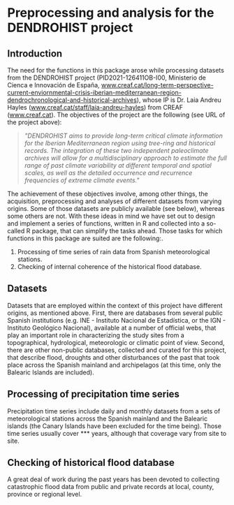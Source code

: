 # Preprocessing and analysis for the DENDROHIST project

## Introduction
The need for the functions in this package arose while processing datasets from the DENDROHIST project (PID2021-126411OB-I00, Ministerio de Cienca e Innovación de España, www.creaf.cat/long-term-perspective-current-enviornmental-crisis-iberian-mediterranean-region-dendrochronological-and-historical-archives), whose IP is Dr. Laia Andreu Hayles (www.creaf.cat/staff/laia-andreu-hayles) from CREAF (www.creaf.cat).
The objectives of the project are the following (see URL of the project above):

> *"DENDROHIST aims to provide long-term critical climate information for the Iberian Mediterranean region using tree-ring and historical records. The integration of these two independent paleoclimate archives will  allow for a multidisciplinary approach to estimate the full range of past climate variability at different temporal and spatial scales, as well as the detailed occurrence and recurrence frequencies of extreme climate events."*

The achievement of these objectives involve, among other things, the acquisition, preprocessing and analyses of different datasets from varying origins. Some of those datasets are publicly available (see below), whereas some others are not. With these ideas in mind we have set out to design and implement a series of functions, written in R and collected into a so-called R package, that can simplify the tasks ahead. 
Those tasks for which functions in this package are suited are the following:.

1. Processing of time series of rain data from Spanish meteorological stations.
2. Checking of internal coherence of the historical flood database.


## Datasets
Datasets that are employed within the context of this project have different origins, as mentioned above. First, there are databases from several public Spanish institutions (e.g. INE - Instituto Nacional de Estadística, or the IGN - Instituto Geológico Nacional), available at a number of official webs, that play an important role in characterizing the study sites from a topographical, hydrological, meteorologic or climatic point of view. Second, there are other non-public databases, collected and curated for this project, that describe flood, droughts and other disturbances of the  past that took place across the Spanish mainland and archipelagos (at this time, only the Balearic Islands are included).


## Processing of precipitation time series
Precipitation time series include daily and monthly datasets from a sets of meteorological stations across the Spanish mainland and the Balearic islands (the Canary Islands have been excluded for the time being). Those time series usually cover *** years, although that coverage vary from site to site.

## Checking of historical flood database
A great deal of work during the past years has been devoted to collecting catastrophic flood data from public and private records at local, county, province or regional level.
